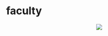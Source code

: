 # faculty


<p align="center">
  <img src="https://profile-counter.glitch.me/ComradeMohan-faculty/count.svg" />
</p>

